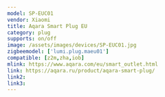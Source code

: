```yaml
---
model: SP-EUC01
vendor: Xiaomi
title: Aqara Smart Plug EU
category: plug
supports: on/off
image: /assets/images/devices/SP-EUC01.jpg
zigbeemodel: ['lumi.plug.maeu01']
compatible: [z2m,zha,iob]
mlink: https://www.aqara.com/eu/smart_outlet.html
link: https://aqara.ru/product/aqara-smart-plug/
link2: 
link3: 
---
```



